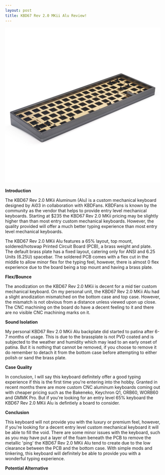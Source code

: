 ```yaml
---
layout: post
title: KBD67 Rev 2.0 MKii Alu Review!
---
```


![_config.yml](https://raw.githubusercontent.com/TeeheeTypes/TeeheeTypes.github.io/master/images/KBD67R2%20MKii%20Alu%20Grey.jpg)

**Introduction**

The KBD67 Rev 2.0 MKii Aluminum (Alu) is a custom mechanical keyboard designed by Ai03 in collaboration with KBDFans. KBDFans is known by the community as the vendor that helps to provide entry level mechanical keyboards. Starting at $235 the KBD67 Rev 2.0 MKii pricing may be slightly higher than than most entry custom mechanical keyboards. However, the quality provided will offer a much better typing experience than most entry level mechanical keyboards.

The KBD67 Rev 2.0 MKii Alu features a 65% layout, top mount, soldered/hotswap Printed Circuit Board (PCB), a brass weight and plate. The default brass plate has a fixed layout, catering only for ANSI and 6.25 Units (6.25U) spacebar. The soldered PCB comes with a flex cut in the middle to allow minor flex for the typing feel, however, there is almost 0 flex experience due to the board being a top mount and having a brass plate.

**Flex/Bounce**

The anodization on the KBD67 Rev 2.0 MKii is decent for a mid tier custom mechanical keyboard. On my personal unit, the KBD67 Rev 2.0 MKii Alu had a slight anodization mismatched on the bottom case and top case. However, the mismatch is not obvious from a distance unless viewed upon up close. The CNC machining on the board do have a decent feeling to it and there are no visible CNC machining marks on it.

**Sound Isolation**

My personal KBD67 Rev 2.0 MKii Alu backplate did started to patina after 6-7 months of usage. This is due to the brassplate is not PVD coated and is subjected to the weather and humidity which may lead to an early onset of patina. But it is nothing that cannot be removed, if you choose to remove it do remember to detach it from the bottom case before attempting to either polish or sand the brass plate. 

**Case Quality**

In conclusion, I will say this keyboard definitely offer a good typing experience if this is the first time you're entering into the hobby. Granted in recent months there are more custom CNC aluminum keyboards coming out with cheaper pricing such as the Bakeneko, Keychron Q1, ORB60, WORB60 and GMMK Pro. But if you're looking for an entry level 65% keyboard the KBD67 Rev 2.0 MKii Alu is defintiely a board to consider.

**Conclusion**

This keyboard will not provide you with the luxury or premium feel, however, if you're looking for a decent entry level custom mechanical keyboard it will be able to fill the void. There are some minor issues with the keyboard, such as you may have put a layer of the foam beneath the PCB to remove the metallic 'ping' the KBD67 Rev 2.0 MKii Alu tend to create due to the low clearance between the PCB and the bottom case. With simple mods and tinkering, this keyboard will definitely be able to provide you with a wonderful typing experience.

**Potential Alternative**

